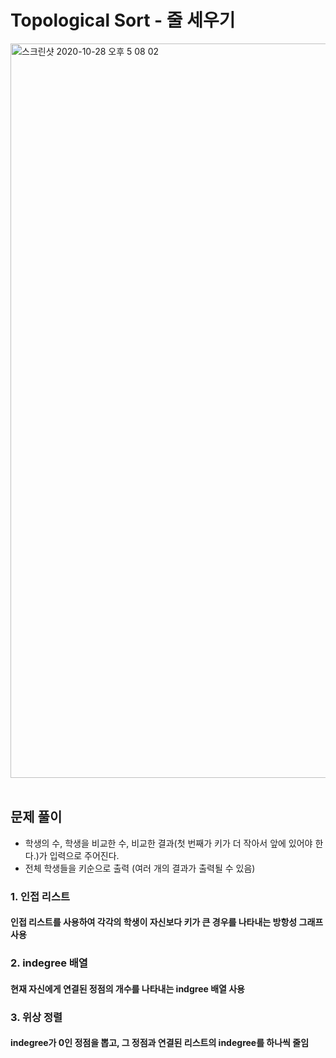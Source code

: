 # Topological Sort - 줄 세우기

<img width="1175" alt="스크린샷 2020-10-28 오후 5 08 02" src="https://user-images.githubusercontent.com/42570260/97408917-27b97900-1940-11eb-9147-4cb7e66ef594.png">
</br></br>

## 문제 풀이
- 학생의 수, 학생을 비교한 수, 비교한 결과(첫 번째가 키가 더 작아서 앞에 있어야 한다.)가 입력으로 주어진다.
- 전체 학생들을 키순으로 출력 (여러 개의 결과가 출력될 수 있음)

### 1. 인접 리스트
#### 인접 리스트를 사용하여 각각의 학생이 자신보다 키가 큰 경우를 나타내는 방항성 그래프 사용
### 2. indegree 배열
#### 현재 자신에게 연결된 정점의 개수를 나타내는 indgree 배열 사용
### 3. 위상 정렬
#### indegree가 0인 정점을 뽑고, 그 정점과 연결된 리스트의 indegree를 하나씩 줄임
